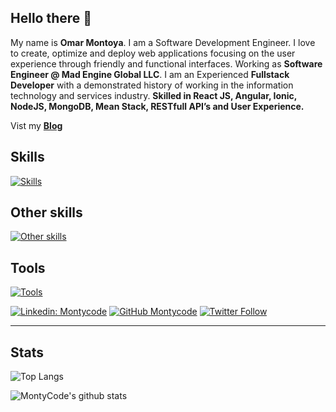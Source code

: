 ## Hello there 👋

My name is **Omar Montoya**. I am a Software Development Engineer. I love to create, optimize and deploy web applications focusing on the user experience through friendly and functional interfaces. Working as **Software Engineer @ Mad Engine Global LLC**. I am an Experienced **Fullstack Developer** with a demonstrated history of working in the information technology and services industry. **Skilled in React JS, Angular, Ionic, NodeJS, MongoDB, Mean Stack, RESTfull API’s and User Experience.**

Vist my **[Blog](https://montycode.dev)**

## Skills
[![Skills](https://skills.thijs.gg/icons?i=js,ts,nodejs,nextjs,graphql,react,express,electron,html,jest&theme=dark&perline=5)](https://github.com/montycode)
## Other skills
[![Other skills](https://skills.thijs.gg/icons?i=vite,webpack,tailwind,xd,figma&theme=dark)](https://github.com/montycode)
## Tools
[![Tools](https://skills.thijs.gg/icons?i=vscode,githubactions,linux,docker&theme=dark)](https://github.com/montycode)

[![Linkedin: Montycode](https://img.shields.io/badge/-MontyCode-blue?style=flat-square&logo=Linkedin&logoColor=white&link=https://www.linkedin.com/in/montycode/)](https://www.linkedin.com/in/montycode/)
[![GitHub Montycode](https://img.shields.io/github/followers/montycode?label=follow&style=social)](https://github.com/montycode)
[![Twitter Follow](https://img.shields.io/twitter/follow/monty_code?style=social)](https://twitter.com/monty_code)

---

## Stats
![Top Langs](https://github-readme-stats.vercel.app/api/top-langs/?username=montycode&layout=compact&theme=dark&hide_border=true)

![MontyCode's github stats](https://github-readme-stats.vercel.app/api?username=montycode&show_icons=true&hide_border=true&theme=dark)
